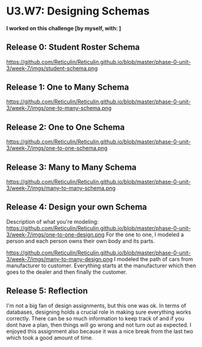 # U3.W7: Designing Schemas


#### I worked on this challenge [by myself, with: ]


## Release 0: Student Roster Schema
https://github.com/Reticulin/Reticulin.github.io/blob/master/phase-0-unit-3/week-7/imgs/student-schema.png

## Release 1: One to Many Schema
https://github.com/Reticulin/Reticulin.github.io/blob/master/phase-0-unit-3/week-7/imgs/one-to-many-schema.png


## Release 2: One to One Schema
https://github.com/Reticulin/Reticulin.github.io/blob/master/phase-0-unit-3/week-7/imgs/one-to-one-schema.png


## Release 3: Many to Many Schema
https://github.com/Reticulin/Reticulin.github.io/blob/master/phase-0-unit-3/week-7/imgs/many-to-many-schema.png


## Release 4: Design your own Schema
Description of what you're modeling: 
https://github.com/Reticulin/Reticulin.github.io/blob/master/phase-0-unit-3/week-7/imgs/one-to-one-design.png
For the one to one, I modeled a person and each person owns their own body and its parts.

https://github.com/Reticulin/Reticulin.github.io/blob/master/phase-0-unit-3/week-7/imgs/many-to-many-design.png
I modeled the path of cars from manufacturer to customer. Everything starts at the manufacturer which then goes to the dealer and then finally the customer.

## Release 5: Reflection

I'm not a big fan of design assignments, but this one was ok. In terms of databases, designing holds a crucial role in making sure everything works correctly. There can be so much information to keep track of and if you dont have a plan, then things will go wrong and not turn out as expected. I enjoyed this assignment also because it was a nice break from the last two which took a good amount of time.
